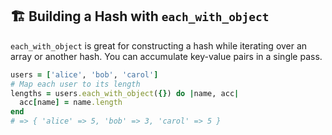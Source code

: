 ## 🏗️ Building a Hash with `each_with_object`

`each_with_object` is great for constructing a hash while iterating over an array or another hash. You can accumulate key-value pairs in a single pass.

```ruby
users = ['alice', 'bob', 'carol']
# Map each user to its length
lengths = users.each_with_object({}) do |name, acc|
  acc[name] = name.length
end
# => { 'alice' => 5, 'bob' => 3, 'carol' => 5 }
```